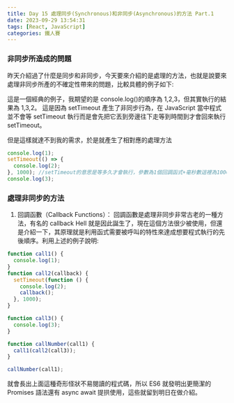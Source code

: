 ```yaml
---
title: Day 15 處理同步(Synchronous)和非同步(Asynchronous)的方法 Part.1
date: 2023-09-29 13:54:31
tags: [React, JavaScript]
categories: 鐵人賽
---
```


### 非同步所造成的問題

昨天介紹過了什麼是同步和非同步，今天要來介紹的是處理的方法，也就是說要來處理非同步所產的不確定性帶來的問題，比較具體的例子如下:

這是一個經典的例子，我期望的是 console.log()的順序為 1,2,3，但其實執行的結果為 1,3,2。
這是因為 setTimeout 產生了非同步行為，在 JavaScript 當中程式並不會等 setTimeout 執行而是會先把它丟到旁邊往下走等到時間到才會回來執行 setTimeout。

但是這樣就達不到我的需求，於是就產生了相對應的處理方法

<!-- more -->

```javascript
console.log(1);
setTimeout(() => {
  console.log(2);
}, 1000); //setTimeout的意思是等多久才會執行，參數為1個回調函式+毫秒數這裡為1000
console.log(3);
```

### 處理非同步的方法

1. 回調函數（Callback Functions）： 回調函數是處理非同步非常古老的一種方法，有名的 callback Hell 就是因此誕生了，現在這個方法很少被使用，但還是介紹一下，其原理就是利用函式需要被呼叫的特性來達成想要程式執行的先後順序。利用上述的例子說明:

```javascript
function call1() {
  console.log(1);
}
function call2(callback) {
  setTimeout(function () {
    console.log(2);
    callback();
  }, 1000);
}

function call3() {
  console.log(3);
}

function callNumber(call1) {
  call1(call2(call3));
}

callNumber(call1);
```

就會長出上面這種奇形怪狀不易閱讀的程式碼，所以 ES6 就發明出更簡潔的 Promises 語法還有 async await 提拱使用，這些就留到明日在做介紹。
